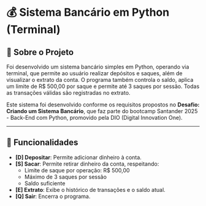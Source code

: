# 💰 Sistema Bancário em Python (Terminal)

## 🧾 Sobre o Projeto

Foi desenvolvido um sistema bancário simples em Python, operando via terminal, que permite ao usuário realizar depósitos e saques, além de visualizar o extrato da conta. O programa também controla o saldo, aplica um limite de R$ 500,00 por saque e permite até 3 saques por sessão. Todas as transações válidas são registradas no extrato.

Este sistema foi desenvolvido conforme os requisitos propostos no **Desafio: Criando um Sistema Bancário**, que faz parte do bootcamp Santander 2025 - Back-End com Python, promovido pela DIO (Digital Innovation One).

---

## 📌 Funcionalidades

- **[D] Depositar**: Permite adicionar dinheiro à conta.
- **[S] Sacar**: Permite retirar dinheiro da conta, respeitando:
  - Limite de saque por operação: R$ 500,00
  - Máximo de 3 saques por sessão
  - Saldo suficiente
- **[E] Extrato**: Exibe o histórico de transações e o saldo atual.
- **[Q] Sair**: Encerra o programa.
